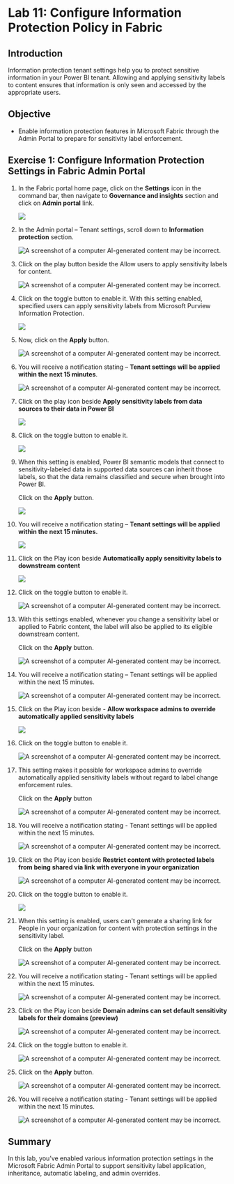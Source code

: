 # **Lab 11: Configure Information Protection Policy in Fabric​**

## **Introduction**

Information protection tenant settings help you to protect sensitive
information in your Power BI tenant. Allowing and applying sensitivity
labels to content ensures that information is only seen and accessed by
the appropriate users. 

## **Objective**

- Enable information protection features in Microsoft Fabric through the
  Admin Portal to prepare for sensitivity label enforcement.

## **Exercise 1: Configure Information Protection Settings in Fabric Admin Portal**

1.  In the Fabric portal home page, click on the **Settings** icon in
    the command bar, then navigate to **Governance and insights**
    section and click on **Admin portal** link.

    ![](./media/image1.png)

2.  In the Admin portal – Tenant settings, scroll down to **Information
    protection** section.

    ![A screenshot of a computer AI-generated content may be incorrect.](./media/image2.png)

3.  Click on the play button beside the Allow users to apply sensitivity
    labels for content.

    ![A screenshot of a computer AI-generated content may be incorrect.](./media/image3.png)

4.  Click on the toggle button to enable it. With this setting enabled,
    specified users can apply sensitivity labels from Microsoft Purview
    Information Protection.

    ![](./media/image4.png)

5.  Now, click on the **Apply** button.

    ![A screenshot of a computer AI-generated content may be incorrect.](./media/image5.png)

6.  You will receive a notification stating – **Tenant settings will be
    applied within the next 15 minutes**.

    ![A screenshot of a computer AI-generated content may be incorrect.](./media/image6.png)

7.  Click on the play icon beside **Apply sensitivity labels from data
    sources to their data in Power BI**

    ![](./media/image7.png)

8.  Click on the toggle button to enable it.

    ![](./media/image8.png)

9.  When this setting is enabled, Power BI semantic models that connect
    to sensitivity-labeled data in supported data sources can inherit
    those labels, so that the data remains classified and secure when
    brought into Power BI.

    Click on the **Apply** button.

    ![](./media/image9.png)

10. You will receive a notification stating – **Tenant settings will be
    applied within the next 15 minutes.**

    ![](./media/image10.png)

11. Click on the Play icon beside **Automatically apply sensitivity
    labels to downstream content**

    ![](./media/image11.png)

12. Click on the toggle button to enable it.

    ![A screenshot of a computer AI-generated content may be incorrect.](./media/image12.png)

13. With this settings enabled, whenever you change a sensitivity label
    or applied to Fabric content, the label will also be applied to its
    eligible downstream content.

    Click on the **Apply** button.

    ![A screenshot of a computer AI-generated content may be incorrect.](./media/image13.png)

14. You will receive a notification stating – Tenant settings will be
    applied within the next 15 minutes.

    ![A screenshot of a computer AI-generated content may be incorrect.](./media/image14.png)

15. Click on the Play icon beside - **Allow workspace admins to override
    automatically applied sensitivity labels**

    ![](./media/image15.png)

16. Click on the toggle button to enable it.

    ![A screenshot of a computer AI-generated content may be incorrect.](./media/image16.png)

17. This setting makes it possible for workspace admins to override
    automatically applied sensitivity labels without regard to label
    change enforcement rules.

    Click on the **Apply** button

    ![A screenshot of a computer AI-generated content may be incorrect.](./media/image17.png)

18. You will receive a notification stating - Tenant settings will be
    applied within the next 15 minutes.

    ![A screenshot of a computer AI-generated content may be incorrect.](./media/image18.png)

19. Click on the Play icon beside **Restrict content with protected
    labels from being shared via link with everyone in your
    organization**

    ![A screenshot of a computer AI-generated content may be incorrect.](./media/image19.png)

20. Click on the toggle button to enable it.

    ![](./media/image20.png)

21. When this setting is enabled, users can't generate a sharing link
    for People in your organization for content with protection settings
    in the sensitivity label.

    Click on the **Apply** button

    ![A screenshot of a computer AI-generated content may be incorrect.](./media/image21.png)

22. You will receive a notification stating - Tenant settings will be
    applied within the next 15 minutes.
    
    ![A screenshot of a computer AI-generated content may be incorrect.](./media/image22.png)

24. Click on the Play icon beside **Domain admins can set default
    sensitivity labels for their domains (preview)**

    ![A screenshot of a computer AI-generated content may be incorrect.](./media/image23.png)

24. Click on the toggle button to enable it.

    ![A screenshot of a computer AI-generated content may be incorrect.](./media/image24.png)

25. Click on the **Apply** button.

    ![A screenshot of a computer AI-generated content may be incorrect.](./media/image25.png)

26. You will receive a notification stating - Tenant settings will be
    applied within the next 15 minutes.

    ![A screenshot of a computer AI-generated content may be incorrect.](./media/image26.png)

## **Summary**

In this lab, you’ve enabled various information protection settings in
the Microsoft Fabric Admin Portal to support sensitivity label
application, inheritance, automatic labeling, and admin overrides.

